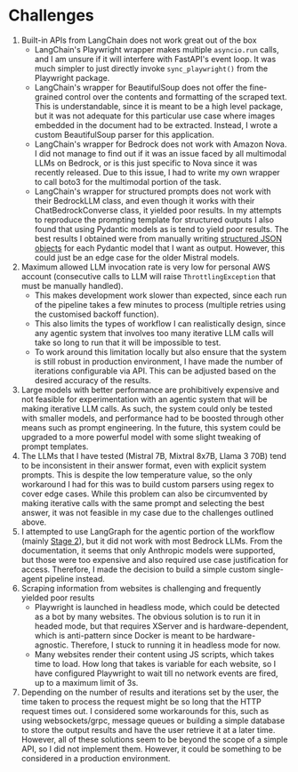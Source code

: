 # Challenges
1. Built-in APIs from LangChain does not work great out of the box
    - LangChain's Playwright wrapper makes multiple `asyncio.run` calls, and I am unsure if it will interfere with FastAPI's event loop. It was much simpler to just directly invoke `sync_playwright()` from the Playwright package.
    - LangChain's wrapper for BeautifulSoup does not offer the fine-grained control over the contents and formatting of the scraped text. This is understandable, since it is meant to be a high level package, but it was not adequate for this particular use case where images embedded in the document had to be extracted. Instead, I wrote a custom BeautifulSoup parser for this application. 
    - LangChain's wrapper for Bedrock does not work with Amazon Nova. I did not manage to find out if it was an issue faced by all multimodal LLMs on Bedrock, or is this just specific to Nova since it was recently released. Due to this issue, I had to write my own wrapper to call boto3 for the multimodal portion of the task.
    - LangChain's wrapper for structured prompts does not work with their BedrockLLM class, and even though it works with their ChatBedrockConverse class, it yielded poor results. In my attempts to reproduce the prompting template for structured outputs I also found that using Pydantic models as is tend to yield poor results. The best results I obtained were from manually writing [structured JSON objects](/backend/app/types/model_json_schema.py) for each Pydantic model that I want as output. However, this could just be an edge case for the older Mistral models. 
2. Maximum allowed LLM invocation rate is very low for personal AWS account (consecutive calls to LLM will raise `ThrottlingException` that must be manually handled). 
    - This makes development work slower than expected, since each run of the pipeline takes a few minutes to process (multiple retries using the customised backoff function).
    - This also limits the types of workflow I can realistically design, since any agentic system that involves too many iterative LLM calls will take so long to run that it will be impossible to test. 
    - To work around this limitation locally but also ensure that the system is still robust in production environment, I have made the number of iterations configurable via API. This can be adjusted based on the desired accuracy of the results. 
3. Large models with better performance are prohibitively expensive and not feasible for experimentation with an agentic system that will be making iterative LLM calls. As such, the system could only be tested with smaller models, and performance had to be boosted through other means such as prompt engineering. In the future, this system could be upgraded to a more powerful model with some slight tweaking of prompt templates.
4. The LLMs that I have tested (Mistral 7B, Mixtral 8x7B, Llama 3 70B) tend to be inconsistent in their answer format, even with explicit system prompts. This is despite the low temperature value, so the only workaround I had for this was to build custom parsers using regex to cover edge cases. While this problem can also be circumvented by making iterative calls with the same prompt and selecting the best answer, it was not feasible in my case due to the challenges outlined above.
5. I attempted to use LangGraph for the agentic portion of the workflow (mainly [Stage 2](/README.md#2-retrieving-relevant-details-of-each-candidate-location)), but it did not work with most Bedrock LLMs. From the documentation, it seems that only Anthropic models were supported, but those were too expensive and also required use case justification for access. Therefore, I made the decision to build a simple custom single-agent pipeline instead.
6. Scraping information from websites is challenging and frequently yielded poor results
    - Playwright is launched in headless mode, which could be detected as a bot by many websites. The obvious solution is to run it in headed mode, but that requires XServer and is hardware-dependent, which is anti-pattern since Docker is meant to be hardware-agnostic. Therefore, I stuck to running it in headless mode for now.
    - Many websites render their content using JS scripts, which takes time to load. How long that takes is variable for each website, so I have configured Playwright to wait till no network events are fired, up to a maximum limit of 3s.
7. Depending on the number of results and iterations set by the user, the time taken to process the request might be so long that the HTTP request times out. I considered some workarounds for this, such as using websockets/grpc, message queues or building a simple database to store the output results and have the user retrieve it at a later time. However, all of these solutions seem to be beyond the scope of a simple API, so I did not implement them. However, it could be something to be considered in a production environment.
